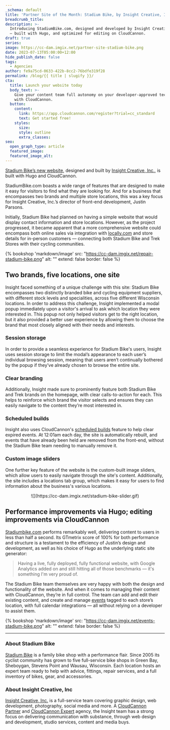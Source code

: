 ```yaml
---
_schema: default
title: 'Partner Site of the Month: Stadium Bike, by Insight Creative, Inc.'
breadcrumb_title:
description: >-
  Introducing StadiumBike.com, designed and developed by Insight Creative, Inc.
  — built with Hugo, and optimized for editing on CloudCannon.
draft: true
series:
image: https://cc-dam.imgix.net/partner-site-stadium-bike.png
date: 2023-07-13T05:00:00+12:00
hide_publish_date: false
tags:
  - Agencies
author: fe9a75cd-0633-422b-8cc2-76bdfe319f28
permalink: /blog/{{ title | slugify }}/
cta:
  title: Launch your website today
  body_text: >-
    Give your content team full autonomy on your developer-approved tech stack
    with CloudCannon.
  button:
    content:
      link: https://app.cloudcannon.com/register?trial=cc_standard
      text: Get started free!
    styles:
      size:
      style: outline
      extra_classes:
seo:
  open_graph_type: article
  featured_image:
  featured_image_alt:
---
```

<a target="_blank" rel="noopener" href="http://StadiumBike.com">Stadium Bike’s new website</a>, designed and built by <a target="_blank" rel="noopener" href="https://cloudcannon.com/customers/insight-creative-inc/">Insight Creative, Inc.</a>, is built with Hugo and CloudCannon.

StadiumBike.com boasts a wide range of features that are designed to make it easy for visitors to find what they are looking for. And for a business that encompasses two brands and multiple store locations, this was a key focus for Insight Creative, Inc.’s director of front-end development, Justin Parsons.

Initially, Stadium Bike had planned on having a simple website that would display contact information and store locations. However, as the project progressed, it became apparent that a more comprehensive website could encompass both online sales via integration with <a target="_blank" rel="noopener" href="http://locally.com">locally.com</a> and store details for in-person customers — connecting both Stadium Bike and Trek Stores with their cycling communities.

{% bookshop 'markdown/image' src: "https://cc-dam.imgix.net/repair-stadium-bike.png" alt: "" extend: false border: false %}

## Two brands, five locations, one site

Insight faced something of a unique challenge with this site: Stadium Bike encompasses two distinctly branded bike and cycling equipment suppliers, with different stock levels and specialities, across five different Wisconsin locations. In order to address this challenge, Insight implemented a modal popup immediately upon a visitor's arrival to ask which location they were interested in. This popup not only helped visitors get to the right location, but it also provided a better user experience by allowing them to choose the brand that most closely aligned with their needs and interests.

### Session storage

In order to provide a seamless experience for Stadium Bike's users, Insight uses session storage to limit the modal’s appearance to each user’s individual browsing session, meaning that users aren’t continually bothered by the popup if they’ve already chosen to browse the entire site.

### Clear branding

Additionally, Insight made sure to prominently feature both Stadium Bike and Trek brands on the homepage, with clear calls-to-action for each. This helps to reinforce which brand the visitor selects and ensures they can easily navigate to the content they’re most interested in.

### Scheduled builds

Insight also uses CloudCannon's <a target="_blank" rel="noopener" href="https://cloudcannon.com/documentation/articles/scheduling-your-next-build-automatically/">scheduled builds</a> feature to help clear expired events. At 12:01am each day, the site is automatically rebuilt, and events that have already been held are removed from the front-end, without the Stadium Bike team needing to manually remove it.

### Custom image sliders

One further key feature of the website is the custom-built image sliders, which allow users to easily navigate through the site's content. Additionally, the site includes a locations tab group, which makes it easy for users to find information about the business's various locations.

<p align="center">![](https://cc-dam.imgix.net/stadium-bike-slider.gif)</p>

## Performance improvements via Hugo; editing improvements via CloudCannon

<a target="_blank" rel="noopener" href="http://stadiumbike.com">Stadiumbike.com</a> performs remarkably well, delivering content to users in less than half a second. Its GTmetrix score of 100% for both performance and structure is a testament to the efficiency of Justin’s design and development, as well as his choice of Hugo as the underlying static site generator:

> Having a live, fully deployed, fully functional website, with Google Analytics added on and still hitting all of those benchmarks — it's something I'm very proud of.

The Stadium Bike team themselves are very happy with both the design and functionality of the website. And when it comes to managing their content with CloudCannon, they’re in full control. The team can add and edit their existing content, and create and manage <a target="_blank" rel="noopener" href="https://www.stadiumbike.com/events">events</a> tagged to each store’s location, with full calendar integrations — all without relying on a developer to assist them.

{% bookshop 'markdown/image' src: "https://cc-dam.imgix.net/events-stadium-bike.png" alt: "" extend: false border: false %}

---

### About Stadium Bike

<a target="_blank" rel="noopener" href="http://stadiumbike.com">Stadium Bike</a> is a family bike shop with a performance flair. Since 2005 its cyclist community has grown to five full-service bike shops in Green Bay, Sheboygan, Stevens Point and Wausau, Wisconsin. Each location hosts an expert team ready to help with advice, fittings, repair services, and a full inventory of bikes, gear, and accessories.

### About Insight Creative, Inc

[Insight Creative, Inc.](https://insightcreative.com/)&nbsp;is a full-service team covering graphic design, web development, photography, social media and more. A&nbsp;[CloudCannon Partner](https://cloudcannon.com/partner-program/)&nbsp;and&nbsp;[CloudCannon Expert](https://cloudcannon.com/experts/)&nbsp;agency, the Insight team has a strong focus on delivering communication with substance, through web design and development, studio services, content and media buys.